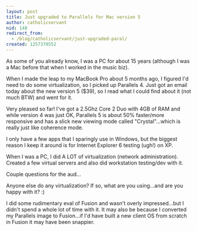 ```yaml
---
layout: post
title: Just upgraded to Parallels for Mac version 5
author: catholicservant
nid: 148
redirect_from:
  - /blog/catholicservant/just-upgraded-paral/
created: 1257370552
---
```

<p>As some of you already know, I was a PC for about 15 years (although I was a Mac before that when I worked in the music biz).</p>
<p>When I made the leap to my MacBook Pro about 5 months ago, I figured I'd need to do some virtualization, so I picked up Parallels 4. Just got an email today about the new version 5 ($39), so I read what I could find about it (not much BTW) and went for it.</p>
<p>Very pleased so far! I've got a 2.5Ghz Core 2 Duo with 4GB of RAM and while version 4 was just OK, Parallels 5 is about 50% faster/more responsive and has a slick new viewing mode called &quot;Crystal&quot;...which is really just like coherence mode.</p>
<p>I only have a few apps that I sparingly use in Windows, but the biggest reason I keep it around is for Internet Explorer 6 testing (ugh!) on XP.</p>
<p>When I was a PC, I did A LOT of virtualization (network administration). Created a few virtual servers and also did workstation testing/dev with it.</p>
<p>Couple questions for the aud...</p>
<p>Anyone else do any virtualization? If so, what are you using...and are you happy with it? :)</p>
<p>I did some rudimentary eval of Fusion and wasn't overly impressed...but I didn't spend a whole lot of time with it. It may also be because I converted my Parallels image to Fusion...if I'd have built a new client OS from scratch in Fusion it may have been snappier.&nbsp;</p>
